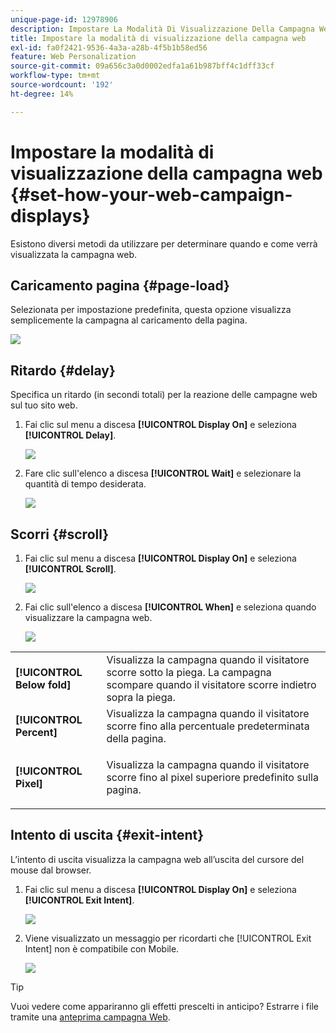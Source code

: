 ```yaml
---
unique-page-id: 12978906
description: Impostare La Modalità Di Visualizzazione Della Campagna Web - Documentazione Di Marketo - Documentazione Del Prodotto
title: Impostare la modalità di visualizzazione della campagna web
exl-id: fa0f2421-9536-4a3a-a28b-4f5b1b58ed56
feature: Web Personalization
source-git-commit: 09a656c3a0d0002edfa1a61b987bff4c1dff33cf
workflow-type: tm+mt
source-wordcount: '192'
ht-degree: 14%

---
```


# Impostare la modalità di visualizzazione della campagna web {#set-how-your-web-campaign-displays}

Esistono diversi metodi da utilizzare per determinare quando e come verrà visualizzata la campagna web.

## Caricamento pagina {#page-load}

Selezionata per impostazione predefinita, questa opzione visualizza semplicemente la campagna al caricamento della pagina.

![](assets/pl1.png)

## Ritardo {#delay}

Specifica un ritardo (in secondi totali) per la reazione delle campagne web sul tuo sito web.

1. Fai clic sul menu a discesa **[!UICONTROL Display On]** e seleziona **[!UICONTROL Delay]**.

   ![](assets/d1.png)

1. Fare clic sull&#39;elenco a discesa **[!UICONTROL Wait]** e selezionare la quantità di tempo desiderata.

   ![](assets/d2.png)

## Scorri {#scroll}

1. Fai clic sul menu a discesa **[!UICONTROL Display On]** e seleziona **[!UICONTROL Scroll]**.

   ![](assets/s1.png)

1. Fai clic sull&#39;elenco a discesa **[!UICONTROL When]** e seleziona quando visualizzare la campagna web.

   ![](assets/s2.png)

<table>
 <tbody>
  <tr>
   <td><strong>[!UICONTROL Below fold]</strong></td>
   <td>Visualizza la campagna quando il visitatore scorre sotto la piega. La campagna scompare quando il visitatore scorre indietro sopra la piega.</td>
  </tr>
  <tr>
   <td><strong>[!UICONTROL Percent]</strong></td>
   <td>Visualizza la campagna quando il visitatore scorre fino alla percentuale predeterminata della pagina.</td>
  </tr>
  <tr>
   <td><strong>[!UICONTROL Pixel]</strong></td>
   <td><p>Visualizza la campagna quando il visitatore scorre fino al pixel superiore predefinito sulla pagina.</p></td>
  </tr>
 </tbody>
</table>

## Intento di uscita {#exit-intent}

L’intento di uscita visualizza la campagna web all’uscita del cursore del mouse dal browser.

1. Fai clic sul menu a discesa **[!UICONTROL Display On]** e seleziona **[!UICONTROL Exit Intent]**.

   ![](assets/ei1.png)

1. Viene visualizzato un messaggio per ricordarti che [!UICONTROL Exit Intent] non è compatibile con Mobile.

   ![](assets/ei2.png)

>[!TIP]
>
>Vuoi vedere come appariranno gli effetti prescelti in anticipo? Estrarre i file tramite una [anteprima campagna Web](/help/marketo/product-docs/web-personalization/working-with-web-campaigns/preview-and-test-a-web-campaign.md).
